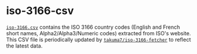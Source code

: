 # iso-3166-csv

[`iso-3166.csv`](./iso-3166.csv) contains the ISO 3166 country codes (English and French short names, Alpha2/Alpha3/Numeric codes) extracted from ISO's website. This CSV file is periodically updated by [`takuma7/iso-3166-fetcher`](https://github.com/takuma7/iso-3166-fetcher) to reflect the latest data.


